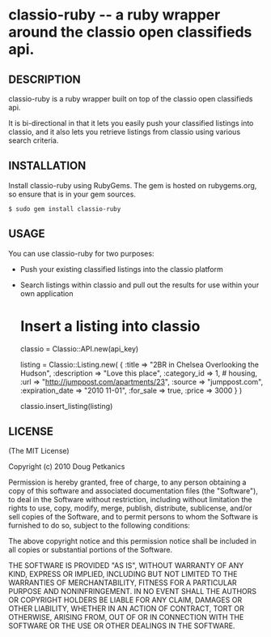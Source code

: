 classio-ruby -- a ruby wrapper around the classio open classifieds api.
=======================================================================

## DESCRIPTION

classio-ruby is a ruby wrapper built on top of the classio open
classifieds api. 

It is bi-directional in that it lets you easily push your classified
listings into classio, and it also lets you retrieve listings from
classio using various search criteria.


## INSTALLATION

Install classio-ruby using RubyGems. The gem is hosted on
rubygems.org, so ensure that is in your gem sources.

    $ sudo gem install classio-ruby


## USAGE

You can use classio-ruby for two purposes:

* Push your existing classified listings into the classio platform
* Search listings within classio and pull out the results for use within your own application

    # Insert a listing into classio
    classio = Classio::API.new(api_key)

    listing = Classio::Listing.new(
                                   { :title => "2BR in Chelsea Overlooking the Hudson",
                                     :description => "Love this place",
                                     :category_id => 1,   # housing,
                                     :url => "http://jumppost.com/apartments/23",
                                     :source => "jumppost.com",
                                     :expiration_date => "2010 11-01",
                                     :for_sale => true,
                                     :price => 3000 }
                                   )

    classio.insert_listing(listing)
                                   

## LICENSE

(The MIT License)

Copyright (c) 2010 Doug Petkanics

Permission is hereby granted, free of charge, to any person obtaining
a copy of this software and associated documentation files (the
"Software"), to deal in the Software without restriction, including
without limitation the rights to use, copy, modify, merge, publish,
distribute, sublicense, and/or sell copies of the Software, and to
permit persons to whom the Software is furnished to do so, subject to
the following conditions:

The above copyright notice and this permission notice shall be
included in all copies or substantial portions of the Software.

THE SOFTWARE IS PROVIDED "AS IS", WITHOUT WARRANTY OF ANY KIND,
EXPRESS OR IMPLIED, INCLUDING BUT NOT LIMITED TO THE WARRANTIES OF
MERCHANTABILITY, FITNESS FOR A PARTICULAR PURPOSE AND NONINFRINGEMENT.
IN NO EVENT SHALL THE AUTHORS OR COPYRIGHT HOLDERS BE LIABLE FOR ANY
CLAIM, DAMAGES OR OTHER LIABILITY, WHETHER IN AN ACTION OF CONTRACT,
TORT OR OTHERWISE, ARISING FROM, OUT OF OR IN CONNECTION WITH THE
SOFTWARE OR THE USE OR OTHER DEALINGS IN THE SOFTWARE.